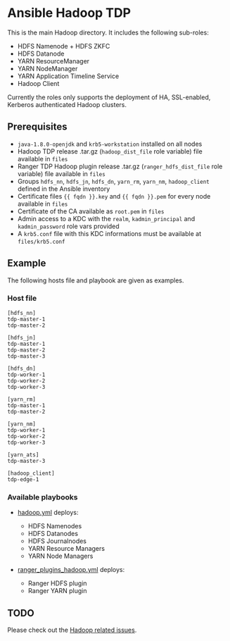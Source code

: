 # Ansible Hadoop TDP

This is the main Hadoop directory. It includes the following sub-roles:

- HDFS Namenode + HDFS ZKFC
- HDFS Datanode
- YARN ResourceManager
- YARN NodeManager
- YARN Application Timeline Service
- Hadoop Client

Currently the roles only supports the deployment of HA, SSL-enabled, Kerberos authenticated Hadoop clusters.

## Prerequisites

- `java-1.8.0-openjdk` and `krb5-workstation` installed on all nodes
- Hadoop TDP release .tar.gz (`hadoop_dist_file` role variable) file available in `files`
- Ranger TDP Hadoop plugin release .tar.gz (`ranger_hdfs_dist_file` role variable) file available in `files`
- Groups `hdfs_nn`, `hdfs_jn`, `hdfs_dn`, `yarn_rm`, `yarn_nm`, `hadoop_client` defined in the Ansible inventory
- Certificate files `{{ fqdn }}.key` and `{{ fqdn }}.pem` for every node available in `files`
- Certificate of the CA available as `root.pem` in `files`
- Admin access to a KDC with the `realm`, `kadmin_principal` and `kadmin_password` role vars provided
- A `krb5.conf` file with this KDC informations must be available at `files/krb5.conf`

## Example

The following hosts file and playbook are given as examples.

### Host file

```
[hdfs_nn]
tdp-master-1
tdp-master-2

[hdfs_jn]
tdp-master-1
tdp-master-2
tdp-master-3

[hdfs_dn]
tdp-worker-1
tdp-worker-2
tdp-worker-3

[yarn_rm]
tdp-master-1
tdp-master-2

[yarn_nm]
tdp-worker-1
tdp-worker-2
tdp-worker-3

[yarn_ats]
tdp-master-3

[hadoop_client]
tdp-edge-1
```

### Available playbooks

- [hadoop.yml](../../playbooks/hadoop.yml) deploys:
  - HDFS Namenodes
  - HDFS Datanodes
  - HDFS Journalnodes
  - YARN Resource Managers
  - YARN Node Managers

- [ranger_plugins_hadoop.yml](../../playbooks/ranger_plugins_hadoop.yml) deploys:
  - Ranger HDFS plugin
  - Ranger YARN plugin

## TODO

Please check out the [Hadoop related issues](https://github.com/TOSIT-FR/ansible-tdp-roles/issues?q=is%3Aissue+is%3Aopen+label%3Ahadoop).
